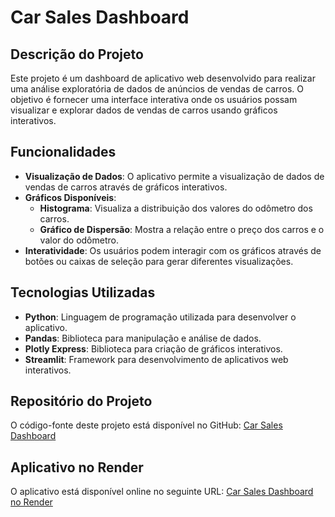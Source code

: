 # Car Sales Dashboard

## Descrição do Projeto

Este projeto é um dashboard de aplicativo web desenvolvido para realizar uma análise exploratória de dados de anúncios de vendas de carros. O objetivo é fornecer uma interface interativa onde os usuários possam visualizar e explorar dados de vendas de carros usando gráficos interativos.

## Funcionalidades

- **Visualização de Dados**: O aplicativo permite a visualização de dados de vendas de carros através de gráficos interativos.
- **Gráficos Disponíveis**:
  - **Histograma**: Visualiza a distribuição dos valores do odômetro dos carros.
  - **Gráfico de Dispersão**: Mostra a relação entre o preço dos carros e o valor do odômetro.
- **Interatividade**: Os usuários podem interagir com os gráficos através de botões ou caixas de seleção para gerar diferentes visualizações.

## Tecnologias Utilizadas

- **Python**: Linguagem de programação utilizada para desenvolver o aplicativo.
- **Pandas**: Biblioteca para manipulação e análise de dados.
- **Plotly Express**: Biblioteca para criação de gráficos interativos.
- **Streamlit**: Framework para desenvolvimento de aplicativos web interativos.

## Repositório do Projeto

O código-fonte deste projeto está disponível no GitHub: [Car Sales Dashboard](https://github.com/igormerlino/car-sales-dashboard)

## Aplicativo no Render

O aplicativo está disponível online no seguinte URL: [Car Sales Dashboard no Render](https://car-sales-dashboard-9ums.onrender.com)